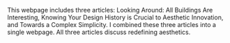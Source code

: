 This webpage includes three articles: Looking Around: All Buildings Are Interesting, Knowing Your Design History is Crucial to Aesthetic Innovation, and Towards a Complex Simplicity.
I combined these three articles into a single webpage. All three articles discuss redefining aesthetics.
